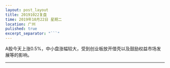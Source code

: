```yaml
---
layout: post_layout
title: 20191022复盘
time: 2019年10月22日 星期二
location: 广州
pulished: true
excerpt_separator: "```"
---
```



A股今天上涨0.5%，中小盘涨幅较大，受到创业板放开借壳以及鼓励权益市场发展等的影响。

-------------------------------------------------------
